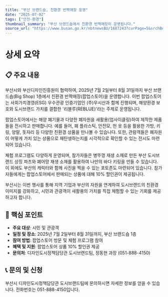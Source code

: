 ```yaml
---
title: "부산 브랜드숍, 친환경 반짝매장 운영"
date: "2025-07-02"
tags: ["안전·환경"]
thumbnail_summary: "부산 브랜드숍에서 친환경 반짝매장이 운영됩니다."
source_url: "https://www.busan.go.kr/nbtnewsBU/1687243?curPage=5&srchBeginDt=&srchEndDt=&srchKey=&srchText="
---
```


# 상세 요약

## 📋 주요 내용
부산시와 부산디자인진흥원이 협력하여, 2025년 7월 2일부터 8월 31일까지 부산 브랜드숍(Big Shop) 1층에서 친환경 반짝매장(팝업스토어)을 운영합니다. 이번 팝업스토어는 사회가치경영(ESG) 우수관광 인증기업인 (주)우시산과 함께 진행되며, 해양환경 보호와 도시브랜드 가치를 결합한 '리블루(REBLUE)'라는 주제로 운영됩니다.

팝업스토어에서는 해양 폐기물과 다양한 폐자원을 새활용(업사이클링)하여 제작한 제품들을 전시하고 판매합니다. 예를 들어, 폐 플라스틱, 안전모, 헌 옷 등을 활용한 가방, 키링, 양말, 돗자리 등 다양한 친환경 상품을 만나볼 수 있습니다. 또한, 관람객들은 폐자원이 어떻게 가치 있는 상품으로 재탄생하는지를 시각적으로 확인할 수 있는 전시도 마련되어 있습니다.

체험 프로그램도 다양하게 운영되며, 참가자들은 병뚜껑 재생 소재로 만든 부산 도시브랜드 상징 파츠와 폐어망 재생 소재를 활용하여 나만의 바다 키링을 만들 수 있습니다. 이 외에도 부산의 캐릭터와 함께 사진을 찍을 수 있는 포토존도 마련되어 있습니다. 참가자들에게는 팝업스토어에서 판매되는 상품에 대해 10% 할인권이 제공됩니다.

부산시는 이번 행사를 통해 지역 기업과 부산의 자원을 연계하여 도시브랜드의 친환경 이미지를 강화하고, 시민과 관광객이 새활용의 가치를 직접 체험할 수 있는 기회를 제공하고자 합니다.

## 🎯 핵심 포인트
- **주요 대상**: 시민 및 관광객
- **일정 및 장소**: 2025년 7월 2일부터 8월 31일까지, 부산 브랜드숍 1층
- **참여 방법**: 팝업스토어 방문 및 체험 프로그램 참여
- **혜택 및 지원**: 팝업스토어 상품 10% 할인권 제공
- **문의처**: 디자인도시정책담당관 도시브랜드팀, 정동현 과장 (051-888-4150)

## 📞 문의 및 신청
부산시 디자인도시정책담당관 도시브랜드팀에 문의하시면 자세한 정보를 얻을 수 있습니다. 전화번호는 051-888-4150입니다.